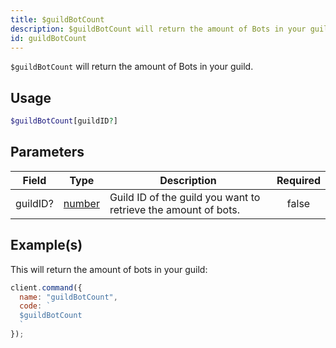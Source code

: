 ```yaml
---
title: $guildBotCount
description: $guildBotCount will return the amount of Bots in your guild.
id: guildBotCount
---
```


`$guildBotCount` will return the amount of Bots in your guild.

## Usage

```php
$guildBotCount[guildID?]
```

## Parameters

| Field    | Type                                                                                              | Description                                                    | Required |
| -------- | ------------------------------------------------------------------------------------------------- | -------------------------------------------------------------- | :------: |
| guildID? | [number](https://developer.mozilla.org/en-US/docs/Web/JavaScript/Reference/Global_Objects/Number) | Guild ID of the guild you want to retrieve the amount of bots. |  false   |

## Example(s)

This will return the amount of bots in your guild:

```javascript
client.command({
  name: "guildBotCount",
  code: `
  $guildBotCount
  `
});
```
